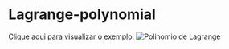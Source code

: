 # Lagrange-polynomial
[Clique aqui para visualizar o exemplo.](http://htmlpreview.github.io/?https://github.com/nrc-junior/Lagrange-polynomial/blob/main/screen.html)
![Polinomio de Lagrange](https://i.imgur.com/EwTT1dY.gif)


